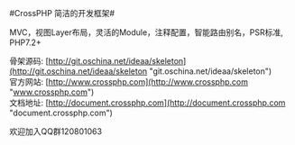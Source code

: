 #CrossPHP 简洁的开发框架#

MVC，视图Layer布局，灵活的Module，注释配置，智能路由别名，PSR标准, PHP7.2+

骨架源码: [http://git.oschina.net/ideaa/skeleton](http://git.oschina.net/ideaa/skeleton "git.oschina.net/ideaa/skeleton")  
官方网站: [http://www.crossphp.com](http://www.crossphp.com "www.crossphp.com")  
文档地址: [http://document.crossphp.com](http://document.crossphp.com "document.crossphp.com")

欢迎加入QQ群120801063